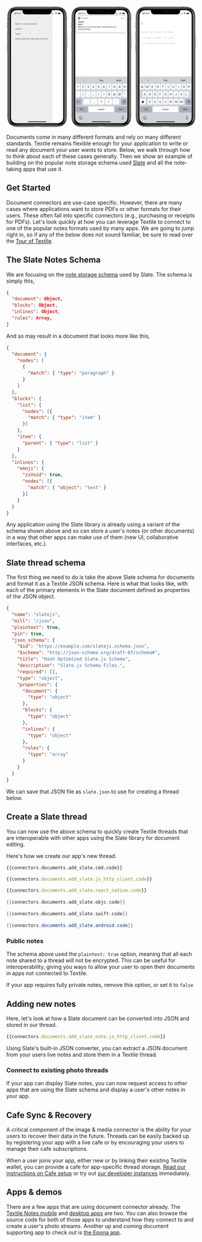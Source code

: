 ![Textile Notes](/images/textile-notes-panels.png)

Documents come in many different formats and rely on many different standards. Textile remains flexible enough for your application to write or read any document your user wants to store. Below, we walk through how to think about each of these cases generally. Then we show an example of building on the popular note storage schema used [Slate](https://docs.slatejs.org/) and all the note-taking apps that use it.

## Get Started

Document connectors are use-case specific. However, there are many cases where applications want to store PDFs or other formats for their users. These often fall into specific connectors (e.g., purchasing or receipts for PDFs). Let's look quickly at how you can leverage Textile to connect to one of the popular notes formats used by many apps. We are going to jump right in, so if any of the below does not sound familiar, be sure to read over the [Tour of Textile](/a-tour-of-textile).

## The Slate Notes Schema

We are focusing on the [note storage schema](https://docs.slatejs.org/guides/schemas) used by Slate. The schema is simply this,

```JSON
{
  "document": Object,
  "blocks": Object,
  "inlines": Object,
  "rules": Array,
}
```

And so may result in a document that looks more like this,

```JSON
{
  "document": {
    "nodes": [
      {
        "match": { "type": "paragraph" }
      }
    ]
  },
  "blocks": {
    "list": {
      "nodes": [{
        "match": { "type": "item" }
      }]
    },
    "item": {
      "parent": { "type": "list" }
    }
  },
  "inlines": {
    "emoji": {
      "isVoid": true,
      "nodes": [{
        "match": { "object": "text" }
      }]
    }
  }
}
```

Any application using the Slate library is already using a variant of the schema shown above and so can store a user's notes (or other documents) in a way that other apps can make use of them (new UI, collaborative interfaces, etc.).

## Slate thread schema

The first thing we need to do is take the above Slate schema for documents and format it as a Textile JSON schema. Here is what that looks like, with each of the primary elements in the Slate document defined as properties of the JSON object.

```JSON
{
  "name": "slatejs",
  "mill": "/json",
  "plaintext": true,
  "pin": true,
  "json_schema": {
    "$id": "https://example.com/slatejs.schema.json",
    "$schema": "http://json-schema.org/draft-07/schema#",
    "title": "Hash Optimized Slate.js Schema",
    "description": "Slate.js Schema Files.",
    "required": [],
    "type": "object",
    "properties": {
      "document": {
        "type": "object"
      },
      "blocks": {
        "type": "object"
      },
      "inlines": {
        "type": "object"
      },
      "rules": {
        "type": "array"
      }
    }
  }
}
```

We can save that JSON file as `slate.json` to use for creating a thread below.

## Create a Slate thread

You can now use the above schema to quickly create Textile threads that are interoperable with other apps using the Slate library for document editing.

Here's how we create our app's new thread.

```tab="cmd"
{{connectors.documents.add_slate.cmd.code}}
```

```JavaScript tab="JS HTTP"
{{connectors.documents.add_slate.js_http_client.code}}
```

```JavaScript tab="React Native"
{{connectors.documents.add_slate.react_native.code}}
```

```ObjectiveC tab="Objective-C"
{{connectors.documents.add_slate.objc.code}}
```

```Swift tab="Swift"
{{connectors.documents.add_slate.swift.code}}
```

```Java tab="Android"
{{connectors.documents.add_slate.android.code}}
```

### Public notes

The schema above used the `plaintext: true` option, meaning that all each note shared to a thread will not be encrypted. This can be useful for interoperability, giving you ways to allow your user to open their documents in apps not connected to Textile.

If your app requires fully private notes, remove this option, or set it to `false`

## Adding new notes

Here, let's look at how a Slate document can be converted into JSON and stored in our thread.


```JavaScript tab="JS HTTP"
{{connectors.documents.add_slate_note.js_http_client.code}}
```

Using Slate's built-in JSON converter, you can extract a JSON document from your users live notes and store them in a Textile thread.

### Connect to existing photo threads

If your app can display Slate notes, you can now request access to other apps that are using the Slate schema and display a user's other notes in your app.

## Cafe Sync & Recovery

A critical component of the image & media connector is the ability for your users to recover their data in the future. Threads can be easily backed up by registering your app with a live cafe or by encouraging your users to manage their cafe subscriptions.

When a user joins your app, either new or by linking their existing Textile wallet, you can provide a cafe for app-specific thread storage. [Read our instructions on Cafe setup](/install/the-daemon/#initialize-a-cafe-peer) or try out [our developer instances](/concepts/cafes/#try-one) immediately.

## Apps & demos

There are a few apps that are using document connector already. The [Textile Notes mobile](https://medium.com/textileio/textile-notes-a-minimalist-tool-for-your-creative-ideas-68b9357d5cd0) and [desktop apps](http://github.com/textileio/notes-desktop) are two. You can also browse the source code for both of those apps to understand how they connect to and create a user's photo streams. Another up and coming document supporting app to check out is [the Epona app](https://getepona.com/).

<br>
